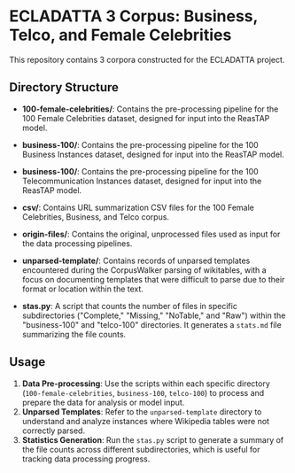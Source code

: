 # ECLADATTA 3 Corpus: Business, Telco, and Female Celebrities

This repository contains 3 corpora constructed for the ECLADATTA project.

## Directory Structure

- **100-female-celebrities/**: Contains the pre-processing pipeline for the 100 Female Celebrities dataset, designed for input into the ReasTAP model.
- **business-100/**: Contains the pre-processing pipeline for the 100 Business Instances dataset, designed for input into the ReasTAP model.
- **business-100/**: Contains the pre-processing pipeline for the 100 Telecommunication Instances dataset, designed for input into the ReasTAP model.
- **csv/**: Contains URL summarization CSV files for the 100 Female Celebrities, Business, and Telco corpus.
- **origin-files/**: Contains the original, unprocessed files used as input for the data processing pipelines.
- **unparsed-template/**: Contains records of unparsed templates encountered during the CorpusWalker parsing of wikitables, with a focus on documenting templates that were difficult to parse due to their format or location within the text.

- **stas.py**: A script that counts the number of files in specific subdirectories ("Complete," "Missing," "NoTable," and "Raw") within the "business-100" and "telco-100" directories. It generates a `stats.md` file summarizing the file counts.


## Usage

1. **Data Pre-processing**: Use the scripts within each specific directory (`100-female-celebrities`, `business-100`, `telco-100`) to process and prepare the data for analysis or model input.
2. **Unparsed Templates**: Refer to the `unparsed-template` directory to understand and analyze instances where Wikipedia tables were not correctly parsed.
3. **Statistics Generation**: Run the `stas.py` script to generate a summary of the file counts across different subdirectories, which is useful for tracking data processing progress.


